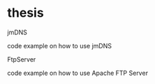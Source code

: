 thesis
======

jmDNS

code example on how to use jmDNS


FtpServer

code example on how to use Apache FTP Server
